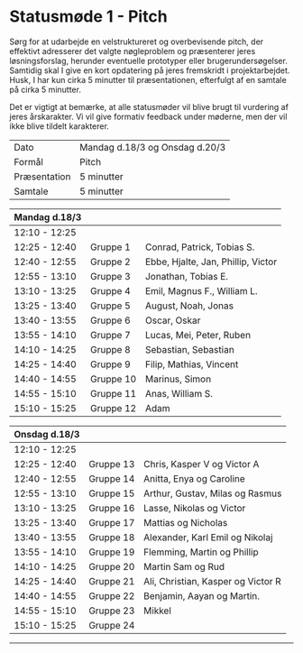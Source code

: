 # Statusmøde 1 - Pitch

Sørg for at udarbejde en velstruktureret og overbevisende pitch, der effektivt adresserer det valgte nøgleproblem og præsenterer jeres løsningsforslag, herunder eventuelle prototyper eller brugerundersøgelser. Samtidig skal I give en kort opdatering på jeres fremskridt i projektarbejdet. Husk, I har kun cirka 5 minutter til præsentationen, efterfulgt af en samtale på cirka 5 minutter.

Det er vigtigt at bemærke, at alle statusmøder vil blive brugt til vurdering af jeres årskarakter. Vi vil give formativ feedback under møderne, men der vil ikke blive tildelt karakterer.

|               |                     |
| ------------- | ------------------- |
| Dato          | Mandag d.18/3 og Onsdag d.20/3  |
| Formål        | Pitch               |
| Præsentation  | 5 minutter          |
| Samtale       | 5 minutter          |


| Mandag d.18/3 |           |              |
|---------------|-----------|------------------------------------|
| 12:10 - 12:25 |           |              |
| 12:25 - 12:40 | Gruppe 1  | Conrad, Patrick, Tobias S.  |
| 12:40 - 12:55 | Gruppe 2  | Ebbe, Hjalte, Jan, Phillip, Victor |
| 12:55 - 13:10 | Gruppe 3  | Jonathan, Tobias E. |
| 13:10 - 13:25 | Gruppe 4  | Emil, Magnus F., William L. |
| 13:25 - 13:40 | Gruppe 5  | August, Noah, Jonas |
| 13:40 - 13:55 | Gruppe 6  | Oscar, Oskar |
| 13:55 - 14:10 | Gruppe 7  | Lucas, Mei, Peter, Ruben |
| 14:10 - 14:25 | Gruppe 8  | Sebastian, Sebastian |
| 14:25 - 14:40 | Gruppe 9 | Filip, Mathias, Vincent |
| 14:40 - 14:55 | Gruppe 10 | Marinus, Simon |
| 14:55 - 15:10 | Gruppe 11 | Anas, William S. |
| 15:10 - 15:25 | Gruppe 12 | Adam |

<!-- Caroline er med på statusmøde for hold 2 onsdag 
- Rasmus er med på statusmøde for hold 2 onsdag -->

| Onsdag d.18/3 |           |              |
|---------------|-----------|--------------|
| 12:10 - 12:25 |   |  |
| 12:25 - 12:40 | Gruppe 13  | Chris, Kasper V og Victor A |
| 12:40 - 12:55 | Gruppe 14  | Anitta, Enya og Caroline |
| 12:55 - 13:10 | Gruppe 15  | Arthur, Gustav, Milas og Rasmus |
| 13:10 - 13:25 | Gruppe 16  | Lasse, Nikolas og Victor |
| 13:25 - 13:40 | Gruppe 17  | Mattias og Nicholas |
| 13:40 - 13:55 | Gruppe 18  | Alexander, Karl Emil og Nikolaj |
| 13:55 - 14:10 | Gruppe 19  | Flemming, Martin og Phillip  |
| 14:10 - 14:25 | Gruppe 20  | Martin Sam og Rud  |
| 14:25 - 14:40 | Gruppe 21 | Ali, Christian, Kasper og Victor R  |
| 14:40 - 14:55 | Gruppe 22 | Benjamin, Aayan og Martin.  |
| 14:55 - 15:10 | Gruppe 23 | Mikkel |
| 15:10 - 15:25 | Gruppe 24 |  |














































































































































































































































































































































































































































































































































































































































































































































































































































































































































































--------------------------------------------------------------------------------------------------------
